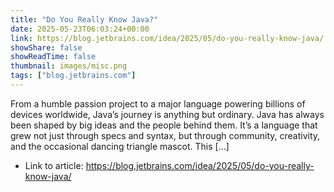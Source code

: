```yaml
---
title: "Do You Really Know Java?"
date: 2025-05-23T06:03:24+00:00
link: https://blog.jetbrains.com/idea/2025/05/do-you-really-know-java/
showShare: false
showReadTime: false
thumbnail: images/misc.png
tags: ["blog.jetbrains.com"]
---
```

From a humble passion project to a major language powering billions of devices worldwide, Java’s journey is anything but ordinary. Java has always been shaped by big ideas and the people behind them. It’s a language that grew not just through specs and syntax, but through community, creativity, and the occasional dancing triangle mascot. This […]

- Link to article: https://blog.jetbrains.com/idea/2025/05/do-you-really-know-java/